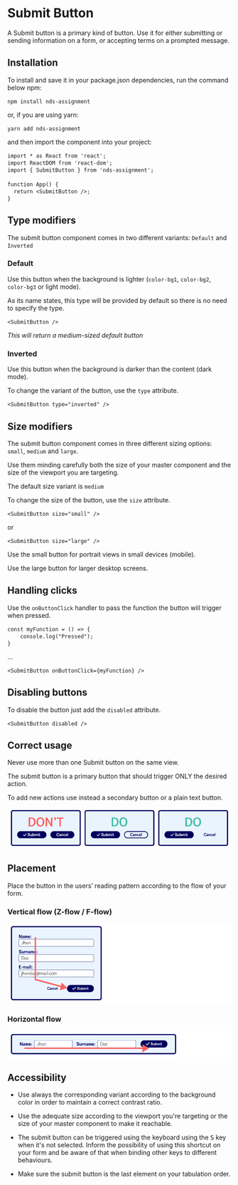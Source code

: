 # Submit Button

A Submit button is a primary kind of button. Use it for either submitting or sending information on a form, or accepting terms on a prompted message.

## Installation

To install and save it in your package.json dependencies, run the command below npm:

```
npm install nds-assignment
```

or, if you are using yarn:

```
yarn add nds-assignment
```

and then import the component into your project:

```
import * as React from 'react';
import ReactDOM from 'react-dom';
import { SubmitButton } from 'nds-assignment';

function App() {
  return <SubmitButton />;
}
```

## Type modifiers

The submit button component comes in two different variants: `Default` and `Inverted`

### Default

Use this button when the background is lighter (`color-bg1`, `color-bg2`, `color-bg3` or light mode).

As its name states, this type will be provided by default so there is no need to specify the type.

```
<SubmitButton />
```

_This will return a medium-sized default button_

### Inverted

Use this button when the background is darker than the content (dark mode).

To change the variant of the button, use the `type` attribute.

```
<SubmitButton type="inverted" />
```

## Size modifiers

The submit button component comes in three different sizing options: `small`, `medium` and `large`.

Use them minding carefully both the size of your master component and the size of the viewport you are targeting.

The default size variant is `medium`

To change the size of the button, use the `size` attribute.

```
<SubmitButton size="small" />
```

or

```
<SubmitButton size="large" />
```

Use the small button for portrait views in small devices (mobile).

Use the large button for larger desktop screens.

## Handling clicks

Use the `onButtonClick` handler to pass the function the button will trigger when pressed.

```
const myFunction = () => {
    console.log("Pressed");
}
```

...

```
<SubmitButton onButtonClick={myFunction} />
```

## Disabling buttons

To disable the button just add the `disabled` attribute.

```
<SubmitButton disabled />
```

## Correct usage

Never use more than one Submit button on the same view.

The submit button is a primary button that should trigger ONLY the desired action.

To add new actions use instead a secondary button or a plain text button.

![do's and dont's](./public/usage.png)

## Placement

Place the button in the users’ reading pattern according to the flow of your form.

### Vertical flow (Z-flow / F-flow)

![Form following a vertical flow](./public/vertical-flow.png)

### Horizontal flow

![Form following a horizontal flow](./public/horizontal-flow.png)

## Accessibility

-   Use always the corresponding variant according to the background color in order to maintain a correct contrast ratio.

-   Use the adequate size according to the viewport you're targeting or the size of your master component to make it reachable.

-   The submit button can be triggered using the keyboard using the <kbd>S</kbd> key when it's not selected. Inform the possibility of using this shortcut on your form and be aware of that when binding other keys to different behaviours.

-   Make sure the submit button is the last element on your tabulation order.
